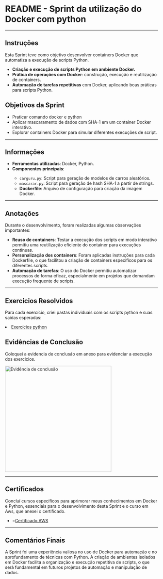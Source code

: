 <h1>README - Sprint da utilização do Docker com python</h1>

<hr>

<h2>Instruções</h2>
<p>Esta Sprint teve como objetivo desenvolver containers Docker que automatiza a execução de scripts Python.</p>

<ul>
    <li><strong>Criação e execução de scripts Python em ambiente Docker.</strong></li>
    <li><strong>Prática de operações com Docker</strong>: construção, execução e reutilização de containers.</li>
    <li><strong>Automação de tarefas repetitivas</strong> com Docker, aplicando boas práticas para scripts Python.</li>
</ul>

<h2>Objetivos da Sprint</h2>
<ul>
    <li>Praticar comando docker e python</li>
    <li>Aplicar mascaramento de dados com SHA-1 em um container Docker interativo.</li>
    <li>Explorar containers Docker para simular diferentes execuções de script.</li>
</ul>

<hr>

<h2>Informações</h2>
<ul>
    <li><strong>Ferramentas utilizadas</strong>: Docker, Python.</li>
    <li><strong>Componentes principais</strong>:</li>
    <ul>
        <li><code>carguru.py</code>: Script para geração de modelos de carros aleatórios.</li>
        <li><code>mascarar.py</code>: Script para geração de hash SHA-1 a partir de strings.</li>
        <li><strong>Dockerfile</strong>: Arquivo de configuração para criação da imagem Docker.</li>
    </ul>
</ul>

<hr>

<h2>Anotações</h2>
<p>Durante o desenvolvimento, foram realizadas algumas observações importantes:</p>
<ul>
    <li><strong>Reuso de containers</strong>: Testar a execução dos scripts em modo interativo permitiu uma reutilização eficiente do container para execuções contínuas.</li>
    <li><strong>Personalização dos containers</strong>: Foram aplicadas instruções para cada Dockerfile, o que facilitou a criação de containers específicos para os diferentes scripts.</li>
    <li><strong>Automação de tarefas</strong>: O uso do Docker permitiu automatizar processos de forma eficaz, especialmente em projetos que demandam execução frequente de scripts.</li>
</ul>

<hr>

<h2>Exercícios Resolvidos</h2>
<p>Para cada exercício, criei pastas individuais com os scripts python e suas saidas esperadas:</p>
  <li><a href="../Exercicios/">Exercícios python</a></li>

<h2>Evidências de Conclusão</h2>
<p>Coloquei a evidencia de conclusáo em anexo para evidenciar a execução dos exercicios.</p>
 <img src="../Exercicios/Evidencias/conclusao_ex.png" width="350px" alt="Evidência de conclusão">

<hr>

<h2>Certificados</h2>
<p>Concluí cursos específicos para aprimorar meus conhecimentos em Docker e Python, essenciais para o desenvolvimento desta Sprint e o curso em Aws, que anexei o certificado.</p>
<ul>
    <li>=<a href="../Certificados">Certificado AWS</a></li>
</ul>
<hr>

<h2>Comentários Finais</h2>
<p>A Sprint foi uma experiência valiosa no uso de Docker para automação e no aprofundamento de técnicas com Python. A criação de ambientes isolados em Docker facilita a organização e execução repetitiva de scripts, o que será fundamental em futuros projetos de automação e manipulação de dados.</p>
